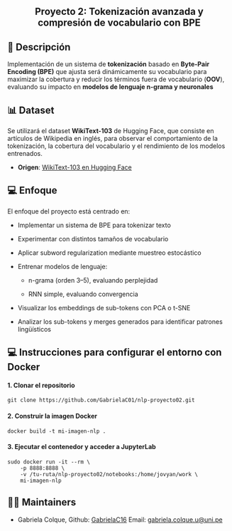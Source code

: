 <h2 align="center">
<p>Proyecto 2: Tokenización avanzada y compresión de vocabulario con BPE </p>
</h2>


## 📃 Descripción

Implementación de un sistema de **tokenización** basado en **Byte-Pair Encoding (BPE)** que ajusta será dinámicamente su vocabulario para maximizar la cobertura y reducir los términos fuera de vocabulario (**OOV**), evaluando su impacto en **modelos de lenguaje n-grama y neuronales**

## 📊 Dataset

Se utilizará el dataset **WikiText-103** de Hugging Face, que consiste en artículos de Wikipedia en inglés, para observar el comportamiento de la tokenización, la cobertura del vocabulario y el rendimiento de los modelos entrenados.

- **Origen**: [WikiText-103 en Hugging Face](https://huggingface.co/datasets/wikitext)

## 💻 Enfoque
El enfoque del proyecto está centrado en:

* Implementar un sistema de BPE para tokenizar texto

* Experimentar con distintos tamaños de vocabulario

* Aplicar subword regularization mediante muestreo estocástico

* Entrenar modelos de lenguaje:

  * n-grama (orden 3–5), evaluando perplejidad

  * RNN simple, evaluando convergencia

* Visualizar los embeddings de sub-tokens con PCA o t-SNE

* Analizar los sub-tokens y merges generados para identificar patrones lingüísticos

## 💻 Instrucciones para configurar el entorno con Docker

#### 1. Clonar el repositorio  

```
git clone https://github.com/GabrielaC01/nlp-proyecto02.git
```
#### 2. Construir la imagen Docker

```
docker build -t mi-imagen-nlp .
```
#### 3. Ejecutar el contenedor y acceder a JupyterLab
```
sudo docker run -it --rm \
    -p 8888:8888 \
    -v /tu-ruta/nlp-proyecto02/notebooks:/home/jovyan/work \
    mi-imagen-nlp
```

## 👩‍💻 Maintainers
* Gabriela Colque, Github: [GabrielaC16](https://github.com/GabrielaC16/) Email: gabriela.colque.u@uni.pe   
